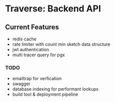 # Traverse: Backend API

## Current Features
- redis cache
- rate limiter with count min sketch data structure
- jwt authentication
- multi tracer query for pgx

### TODO
- emailtrap for verfication
- swagger
- database indexing for performant lookups
- build tool & deployment pipeline
